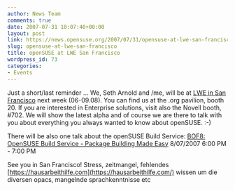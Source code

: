 ```yaml
---
author: News Team
comments: true
date: 2007-07-31 10:07:40+00:00
layout: post
link: https://news.opensuse.org/2007/07/31/opensuse-at-lwe-san-francisco/
slug: opensuse-at-lwe-san-francisco
title: openSUSE at LWE San Francisco
wordpress_id: 73
categories:
- Events
---
```


Just a short/last reminder ... We, Seth Arnold and /me, will be at [LWE in San Francisco](//www.linuxworldexpo.com/) next week (06-09.08). You can find us at the .org pavilion, booth 20. If you are interested in Enterprise solutions, visit also the Novell booth, #702.  We will show the latest alpha and of course we are there to talk with you about everything you always wanted to know about openSUSE. :-)

There will be also one talk about the openSUSE Build Service:
[BOF8: OpenSUSE Build Service - Package Building Made Easy](//www.linuxworldexpo.com/live/12/events/12SFO07A/conference/tracksessions//QMONYB001HWN)
8/07/2007   6:00 PM - 7:00 PM

See you in San Francisco!
 Stress, zeitmangel, fehlendes [https://hausarbeithilfe.com](https://hausarbeithilfe.com/) wissen um die diversen opacs, mangelnde sprachkenntnisse etc
